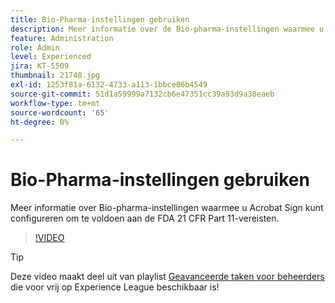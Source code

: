 ```yaml
---
title: Bio-Pharma-instellingen gebruiken
description: Meer informatie over de Bio-pharma-instellingen waarmee u Acrobat Sign kunt configureren om te voldoen aan de FDA 21 CFR Part 11-vereisten
feature: Administration
role: Admin
level: Experienced
jira: KT-5509
thumbnail: 21748.jpg
exl-id: 1253f81a-6132-4733-a113-1bbce86b4549
source-git-commit: 51d1a59999a7132cb6e47351cc39a93d9a38eaeb
workflow-type: tm+mt
source-wordcount: '65'
ht-degree: 0%

---
```


# Bio-Pharma-instellingen gebruiken

Meer informatie over Bio-pharma-instellingen waarmee u Acrobat Sign kunt configureren om te voldoen aan de FDA 21 CFR Part 11-vereisten.

>[!VIDEO](https://video.tv.adobe.com/v/21748?quality=12&learn=on&hidetitle=true)

>[!TIP]
>
>Deze video maakt deel uit van playlist [ Geavanceerde taken voor beheerders ](https://experienceleague.adobe.com/en/playlists/acrobat-sign-perform-advanced-tasks-administrators) die voor vrij op Experience League beschikbaar is!
